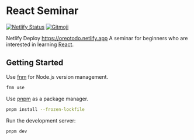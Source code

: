 # React Seminar

[![Netlify Status](https://api.netlify.com/api/v1/badges/78ba3ea8-02f2-4afe-9f51-799ebedc78a5/deploy-status)](https://app.netlify.com/sites/oreotodo/deploys)
[![Gitmoji](https://img.shields.io/badge/gitmoji-%20😜%20😍-FFDD67.svg)](https://gitmoji.dev)

Netlify Deploy https://oreotodo.netlify.app
A seminar for beginners who are interested in learning [React](https://react.dev).

## Getting Started

Use [fnm](https://github.com/Schniz/fnm) for Node.js version management.

```bash
fnm use
```

Use [pnpm](https://pnpm.io/) as a package manager.

```bash
pnpm install --frozen-lockfile
```

Run the development server:

```bash
pnpm dev
```
